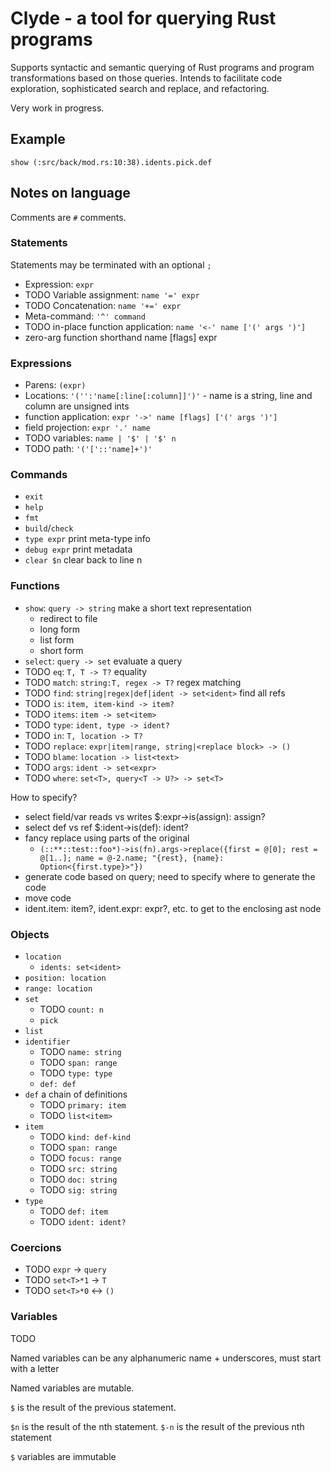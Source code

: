 # Clyde - a tool for querying Rust programs

Supports syntactic and semantic querying of Rust programs and program transformations based on those queries.
Intends to facilitate code exploration, sophisticated search and replace, and refactoring.

Very work in progress.

## Example

```
show (:src/back/mod.rs:10:38).idents.pick.def
```

## Notes on language

Comments are `#` comments.

### Statements

Statements may be terminated with an optional `;`

* Expression: `expr`
* TODO Variable assignment: `name '=' expr`
* TODO Concatenation: `name '+=' expr`
* Meta-command: `'^' command`
* TODO in-place function application: `name '<-' name ['(' args ')']`
* zero-arg function shorthand name [flags] expr

### Expressions

* Parens: `(expr)`
* Locations: `'('':'name[:line[:column]]')'` - name is a string, line and column are unsigned ints
* function application: `expr '->' name [flags] ['(' args ')']`
* field projection: `expr '.' name`
* TODO variables: `name | '$' | '$' n`
* TODO path: `'('['::'name]+')'`

### Commands

* `exit`
* `help`
* `fmt`
* `build`/`check`
* `type expr` print meta-type info
* `debug expr` print metadata
* `clear $n` clear back to line n

### Functions

* `show`: `query -> string` make a short text representation
  - redirect to file
  - long form
  - list form
  - short form
* `select`: `query -> set` evaluate a query
* TODO `eq`: `T, T -> T?` equality
* TODO `match`: `string:T, regex -> T?` regex matching
* TODO `find`: `string|regex|def|ident -> set<ident>` find all refs
* TODO `is`: `item, item-kind -> item?`
* TODO `items`: `item -> set<item>`
* TODO `type`: `ident, type -> ident?`
* TODO `in`: `T, location -> T?`
* TODO `replace`: `expr|item|range, string|<replace block> -> ()`
* TODO `blame`: `location -> list<text>`
* TODO `args`: `ident -> set<expr>`
* TODO `where`: `set<T>, query<T -> U?> -> set<T>`

How to specify?

* select field/var reads vs writes $:expr->is(assign): assign?
* select def vs ref $:ident->is(def): ident?
* fancy replace using parts of the original
  - `(::**::test::foo*)->is(fn).args->replace({first = @[0]; rest = @[1..]; name = @-2.name; "{rest}, {name}: Option<{first.type}>"})`
* generate code based on query; need to specify where to generate the code
* move code
* ident.item: item?, ident.expr: expr?, etc. to get to the enclosing ast node


### Objects

* `location`
  - `idents: set<ident>`
* `position: location`
* `range: location`
* `set`
  - TODO `count: n`
  - `pick`
* `list`
* `identifier`
  - TODO `name: string`
  - TODO `span: range`
  - TODO `type: type`
  - `def: def`
* `def` a chain of definitions
  - TODO `primary: item`
  - TODO `list<item>`
* `item`
  - TODO `kind: def-kind`
  - TODO `span: range`
  - TODO `focus: range`
  - TODO `src: string`
  - TODO `doc: string`
  - TODO `sig: string`
* `type`
  - TODO `def: item`
  - TODO `ident: ident?`

### Coercions

* TODO `expr` -> `query`
* TODO `set<T>*1` -> `T`
* TODO `set<T>*0` <-> `()`

### Variables

TODO

Named variables can be any alphanumeric name + underscores, must start with a letter

Named variables are mutable.

`$` is the result of the previous statement.

`$n` is the result of the nth statement.
`$-n` is the result of the previous nth statement

`$` variables are immutable
